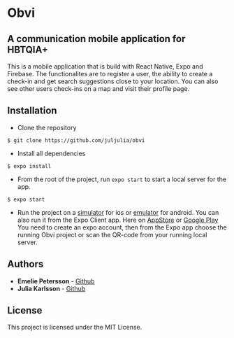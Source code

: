 # Obvi

## A communication mobile application for HBTQIA+

<!-- ![Image description]() -->

This is a mobile application that is build with React Native, Expo and Firebase. The functionalites are to register a user, the ability to create a check-in and get search suggestions close to your location. You can also see other users check-ins on a map and visit their profile page.

## Installation

- Clone the repository

```
$ git clone https://github.com/juljulia/obvi
```

- Install all dependencies

```
$ expo install
```

- From the root of the project, run `expo start` to start a local server for the app.

```
$ expo start
```

- Run the project on a [simulator](https://docs.expo.io/workflow/ios-simulator/) for ios or [emulator](https://docs.expo.io/workflow/android-studio-emulator/) for android. You can also run it from the Expo Client app. Here on [AppStore](https://apps.apple.com/se/app/expo-client/id982107779) or [Google Play](https://play.google.com/store/apps/details?id=host.exp.exponent&hl=en_US&gl=US) You need to create an expo account, then from the Expo app choose the running Obvi project or scan the QR-code from your running local server.

## Authors

- **Emelie Petersson** - [Github](https://github.com/emeliepetersson)
- **Julia Karlsson** - [Github](https://github.com/Juljulia)

## License

This project is licensed under the MIT License.
